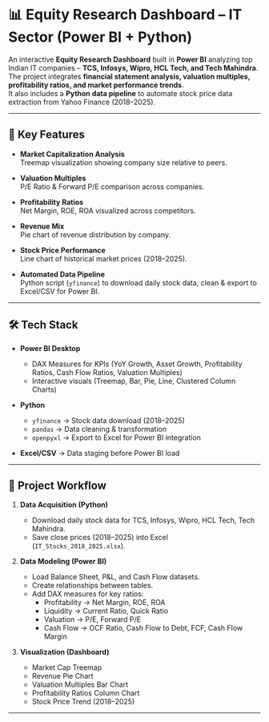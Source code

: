 # 📊 Equity Research Dashboard – IT Sector (Power BI + Python)

An interactive **Equity Research Dashboard** built in **Power BI** analyzing top Indian IT companies – **TCS, Infosys, Wipro, HCL Tech, and Tech Mahindra**.  
The project integrates **financial statement analysis, valuation multiples, profitability ratios, and market performance trends**.  
It also includes a **Python data pipeline** to automate stock price data extraction from Yahoo Finance (2018–2025).

---

## 🔑 Key Features

- **Market Capitalization Analysis**  
  Treemap visualization showing company size relative to peers.

- **Valuation Multiples**  
  P/E Ratio & Forward P/E comparison across companies.

- **Profitability Ratios**  
  Net Margin, ROE, ROA visualized across competitors.

- **Revenue Mix**  
  Pie chart of revenue distribution by company.

- **Stock Price Performance**  
  Line chart of historical market prices (2018–2025).

- **Automated Data Pipeline**  
  Python script (`yfinance`) to download daily stock data, clean & export to Excel/CSV for Power BI.

---

## 🛠️ Tech Stack

- **Power BI Desktop**
  - DAX Measures for KPIs (YoY Growth, Asset Growth, Profitability Ratios, Cash Flow Ratios, Valuation Multiples)
  - Interactive visuals (Treemap, Bar, Pie, Line, Clustered Column Charts)

- **Python**
  - `yfinance` → Stock data download (2018–2025)  
  - `pandas` → Data cleaning & transformation  
  - `openpyxl` → Export to Excel for Power BI integration  

- **Excel/CSV** → Data staging before Power BI load

---

## 🚀 Project Workflow

1. **Data Acquisition (Python)**
   - Download daily stock data for TCS, Infosys, Wipro, HCL Tech, Tech Mahindra.  
   - Save close prices (2018–2025) into Excel (`IT_Stocks_2018_2025.xlsx`).  

2. **Data Modeling (Power BI)**
   - Load Balance Sheet, P&L, and Cash Flow datasets.  
   - Create relationships between tables.  
   - Add DAX measures for key ratios:  
     - Profitability → Net Margin, ROE, ROA  
     - Liquidity → Current Ratio, Quick Ratio  
     - Valuation → P/E, Forward P/E  
     - Cash Flow → OCF Ratio, Cash Flow to Debt, FCF, Cash Flow Margin  

3. **Visualization (Dashboard)**
   - Market Cap Treemap  
   - Revenue Pie Chart  
   - Valuation Multiples Bar Chart  
   - Profitability Ratios Column Chart  
   - Stock Price Trend (2018–2025)  

---


